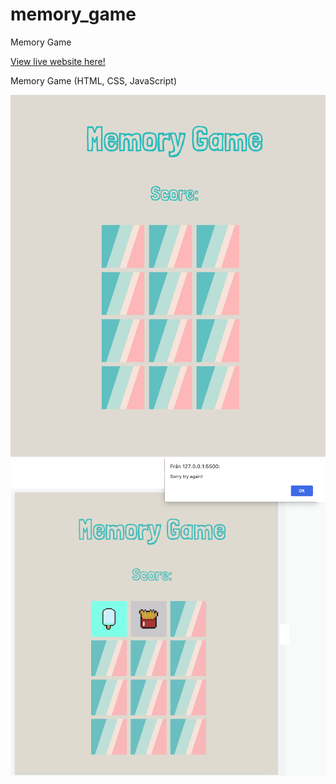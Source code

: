 # memory_game
Memory Game 

[View live website here!](http://127.0.0.1:5500/index.html)

Memory Game (HTML, CSS, JavaScript)

![Image_1](images/1.html.png)
![Image_2](./images/2.png)
